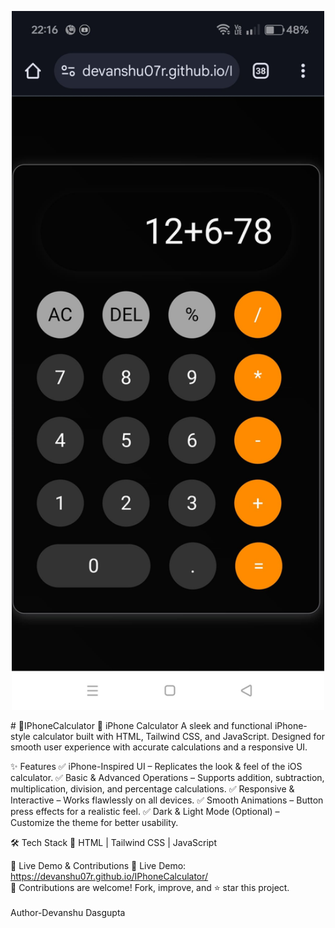 <p align="center">
  <img src="IphoneCalculator.png" width="500"/>
</p>
# 📱IPhoneCalculator
📱 iPhone Calculator
A sleek and functional iPhone-style calculator built with HTML, Tailwind CSS, and JavaScript. Designed for smooth user experience with accurate calculations and a responsive UI.

✨ Features
✅ iPhone-Inspired UI – Replicates the look & feel of the iOS calculator.
✅ Basic & Advanced Operations – Supports addition, subtraction, multiplication, division, and percentage calculations.
✅ Responsive & Interactive – Works flawlessly on all devices.
✅ Smooth Animations – Button press effects for a realistic feel.
✅ Dark & Light Mode (Optional) – Customize the theme for better usability.

🛠️ Tech Stack
🔹 HTML | Tailwind CSS | JavaScript

🚀 Live Demo & Contributions
🔗 Live Demo: https://devanshu07r.github.io/IPhoneCalculator/<br>
📌 Contributions are welcome! Fork, improve, and ⭐ star this project.
<br><br>Author-Devanshu Dasgupta 
